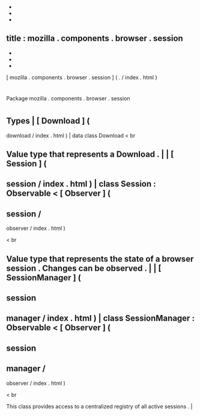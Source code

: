 -
-
-
title
:
mozilla
.
components
.
browser
.
session
-
-
-
-
[
mozilla
.
components
.
browser
.
session
]
(
.
/
index
.
html
)
#
#
Package
mozilla
.
components
.
browser
.
session
#
#
#
Types
|
[
Download
]
(
-
download
/
index
.
html
)
|
data
class
Download
<
br
>
Value
type
that
represents
a
Download
.
|
|
[
Session
]
(
-
session
/
index
.
html
)
|
class
Session
:
Observable
<
[
Observer
]
(
-
session
/
-
observer
/
index
.
html
)
>
<
br
>
Value
type
that
represents
the
state
of
a
browser
session
.
Changes
can
be
observed
.
|
|
[
SessionManager
]
(
-
session
-
manager
/
index
.
html
)
|
class
SessionManager
:
Observable
<
[
Observer
]
(
-
session
-
manager
/
-
observer
/
index
.
html
)
>
<
br
>
This
class
provides
access
to
a
centralized
registry
of
all
active
sessions
.
|
